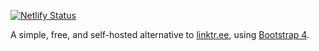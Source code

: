 [![Netlify Status](https://api.netlify.com/api/v1/badges/c5ec18b3-f25b-465f-8572-f6fe0ef9912d/deploy-status)](https://app.netlify.com/sites/cyanthvibes/deploys)

A simple, free, and self-hosted alternative to [linktr.ee](https://linktr.ee), using [Bootstrap 4](https://github.com/twbs/bootstrap).
